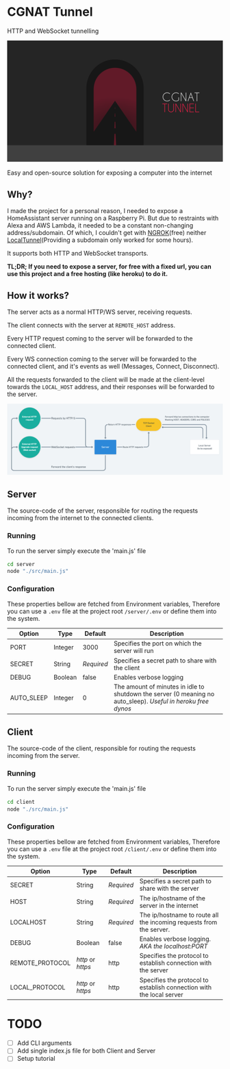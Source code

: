 # CGNAT Tunnel
HTTP and WebSocket tunnelling

![CGNAT Tunnel](cgnat-tunnel.png)

Easy and open-source solution for exposing a computer into the internet

## Why?
I made the project for a personal reason, I needed to expose a HomeAssistant server running on a Raspberry Pi. But due to restraints with Alexa and AWS Lambda, it needed to be a constant non-changing address/subdomain.
Of which, I couldn't get with [NGROK](https://ngrok.com/)(free) neither [LocalTunnel](https://github.com/localtunnel/localtunnel)(Providing a subdomain only worked for some hours).

It supports both HTTP and WebSocket transports.

**TL;DR; If you need to expose a server, for free with a fixed url, you can use this project and a free hosting (like heroku) to do it.**

## How it works?

The server acts as a normal HTTP/WS server, receiving requests.

The client connects with the server at `REMOTE_HOST` address.

Every HTTP request coming to the server will be forwarded to the connected client.

Every WS connection coming to the server will be forwarded to the connected client, and it's events as well (Messages, Connect, Disconnect).

All the requests forwarded to the client will be made at the client-level towards the `LOCAL_HOST` address, and their responses will be forwarded to the server.

![Piranha](how-it-works.png)

## Server

The source-code of the server, responsible for routing the requests incoming from the internet to the connected clients.

### Running

To run the server simply execute the 'main.js' file

```sh
cd server
node "./src/main.js"
```

### Configuration

These properties bellow are fetched from Environment variables,
Therefore you can use a `.env` file at the project root `/server/.env` or define them into the system.

|Option|Type|Default|Description|
|--|--|--|--|
|PORT|Integer|3000|Specifies the port on which the server will run|
|SECRET|String|*Required*|Specifies a secret path to share with the client|
|DEBUG|Boolean|false|Enables verbose logging|
|AUTO_SLEEP|Integer|0|The amount of minutes in idle to shutdown the server (0 meaning no auto_sleep). *Useful in heroku free dynos*|


## Client

The source-code of the client, responsible for routing the requests incoming from the server.

### Running

To run the server simply execute the 'main.js' file

```sh
cd client
node "./src/main.js"
```

### Configuration

These properties bellow are fetched from Environment variables,
Therefore you can use a `.env` file at the project root `/client/.env` or define them into the system.

|Option|Type|Default|Description|
|--|--|--|--|
|SECRET|String|*Required*|Specifies a secret path to share with the server|
|HOST|String|*Required*|The ip/hostname of the server in the internet|
|LOCALHOST|String|*Required*|The ip/hostname to route all the incoming requests from the server. |
|DEBUG|Boolean|false|Enables verbose logging. *AKA the localhost:PORT*|
|REMOTE_PROTOCOL|*http* or *https*|http|Specifies the protocol to establish connection with the server|
|LOCAL_PROTOCOL|*http* or *https*|http|Specifies the protocol to establish connection with the local server|

# TODO
- [ ] Add CLI arguments
- [ ] Add single index.js file for both Client and Server
- [ ] Setup tutorial
